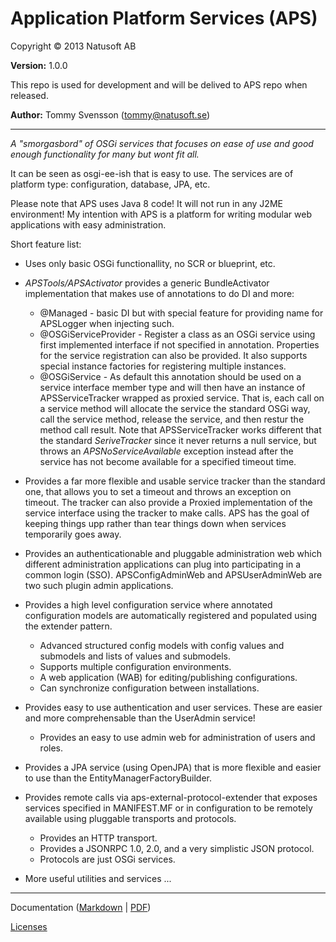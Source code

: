 # Application Platform Services (APS)

Copyright © 2013 Natusoft AB

__Version:__ 1.0.0

This repo is used for development and will be delived to APS repo when released. 

__Author:__ Tommy Svensson (tommy@natusoft.se)

---

_A "smorgasbord" of OSGi services that focuses on ease of use and good enough functionality for many but wont fit all._

It can be seen as osgi-ee-ish that is easy to use. The services are of platform type: configuration, database, JPA, etc.

Please note that APS uses Java 8 code! It will not run in any J2ME environment! My intention with APS is a platform for writing modular web applications with easy administration.

Short feature list:

* Uses only basic OSGi functionallity, no SCR or blueprint, etc. 

* _APSTools/APSActivator_ provides a generic BundleActivator implementation that makes use of annotations to do DI and more:
  * @Managed - basic DI but with special feature for providing name for APSLogger when injecting such. 
  * @OSGiServiceProvider - Register a class as an OSGi service using first implemented interface if not specified in annotation. Properties for the service registration can also be provided. It also supports special instance factories for registering multiple instances.
  * @OSGiService - As default this annotation should be used on a service interface member type and will then have an instance of APSServiceTracker wrapped as proxied service. That is, each call on a service method will allocate the service the standard OSGi way, call the service method, release the service, and then restur the method call result. Note that APSServiceTracker works different that the standard _SeriveTracker_ since it never returns a null service, but throws an _APSNoServiceAvailable_ exception instead after the service has not become available for a specified timeout time.

* Provides a far more flexible and usable service tracker than the standard one, that allows you to set a timeout and throws an exception on timeout. The tracker can also provide a Proxied implementation of the service interface using the tracker to make calls. APS has the goal of keeping things upp rather than tear things down when services temporarily goes away.

* Provides an authenticationable and pluggable administration web which different administration applications can plug into participating in a common login (SSO). APSConfigAdminWeb and APSUserAdminWeb are two such plugin admin applications.

* Provides a high level configuration service where annotated configuration models are automatically registered and populated using the extender pattern. 
   * Advanced structured config models with config values and submodels and lists of values and submodels.
   * Supports multiple configuration environments.
   * A web application (WAB) for editing/publishing configurations.
   * Can synchronize configuration between installations.

* Provides easy to use authentication and user services. These are easier and more comprehensable than the UserAdmin service!
   * Provides an easy to use admin web for administration of users and roles.

* Provides a JPA service (using OpenJPA) that is more flexible and easier to use than the EntityManagerFactoryBuilder.

* Provides remote calls via aps-external-protocol-extender that exposes services specified in MANIFEST.MF or in configuration to be remotely available using pluggable transports and protocols. 
   * Provides an HTTP transport.
   * Provides a JSONRPC 1.0, 2.0, and a very simplistic JSON protocol.
   * Protocols are just OSGi services.

* More useful utilities and services ...

---

Documentation ([Markdown](https://github.com/tombensve/APS/blob/master/APS-UserGuide/docs/APS-UserGuide.md) | [PDF](https://github.com/tombensve/APS/blob/master/APS-UserGuide/docs/APS-UserGuide.pdf))

[Licenses](https://github.com/tombensve/APS/blob/master/lics/licenses.md)

